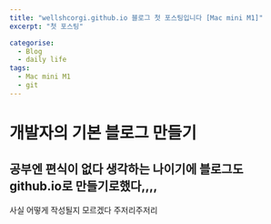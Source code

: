 ```yaml
---
title: "wellshcorgi.github.io 블로그 첫 포스팅입니다 [Mac mini M1]"
excerpt: "첫 포스팅"

categorise:
  - Blog
  - daily life
tags:
  - Mac mini M1
  - git
---
```

# 개발자의 기본 블로그 만들기
## 공부엔 편식이 없다 생각하는 나이기에 블로그도 github.io로 만들기로했다,,,,
사실 어떻게 작성될지 모르겠다 주저리주저리